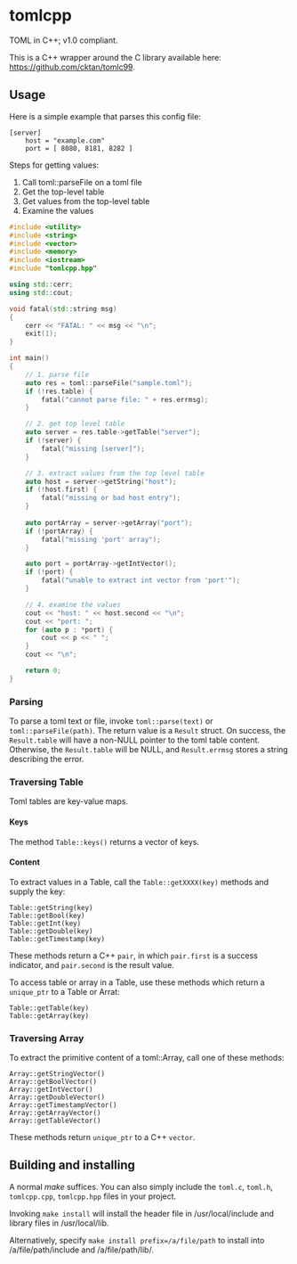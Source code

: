 # tomlcpp
TOML in C++; v1.0 compliant.

This is a C++ wrapper around the C library available here: https://github.com/cktan/tomlc99.

## Usage

Here is a simple example that parses this config file:

```
[server]
	host = "example.com"
	port = [ 8080, 8181, 8282 ]
```

Steps for getting values:

1. Call toml::parseFile on a toml file
2. Get the top-level table
3. Get values from the top-level table
4. Examine the values

```c++
#include <utility>
#include <string>
#include <vector>
#include <memory>
#include <iostream>
#include "tomlcpp.hpp"

using std::cerr;
using std::cout;

void fatal(std::string msg)
{
	cerr << "FATAL: " << msg << "\n";
	exit(1);
}

int main()
{
	// 1. parse file
	auto res = toml::parseFile("sample.toml");
	if (!res.table) {
		fatal("cannot parse file: " + res.errmsg);
	}

	// 2. get top level table
	auto server = res.table->getTable("server");
	if (!server) {
		fatal("missing [server]");
	}

	// 3. extract values from the top level table
	auto host = server->getString("host");
	if (!host.first) {
		fatal("missing or bad host entry");
	}
	
	auto portArray = server->getArray("port");
	if (!portArray) {
		fatal("missing 'port' array");
	}

	auto port = portArray->getIntVector();
	if (!port) {
		fatal("unable to extract int vector from 'port'");
	}

	// 4. examine the values
	cout << "host: " << host.second << "\n";
	cout << "port: ";
	for (auto p : *port) {
		cout << p << " ";
	}
	cout << "\n";

	return 0;
}
```

### Parsing

To parse a toml text or file, invoke `toml::parse(text)` or `toml::parseFile(path)`. 
The return value is a `Result` struct. On success, the `Result.table` will have a non-NULL 
pointer to the toml table content. Otherwise, the `Result.table` will be NULL, and `Result.errmsg` 
stores a string describing the error.

### Traversing Table

Toml tables are key-value maps. 

#### Keys

The method `Table::keys()` returns a vector of keys.

#### Content

To extract values in a Table, call the `Table::getXXXX(key)` methods and supply the key:

```
Table::getString(key)
Table::getBool(key)
Table::getInt(key)
Table::getDouble(key)
Table::getTimestamp(key)
```

These methods return a C++ `pair`, in which `pair.first` is a success indicator, and `pair.second` is the result value.

To access table or array in a Table, use these methods which return a `unique_ptr` to a Table or Arrat:

```
Table::getTable(key)
Table::getArray(key)
```

### Traversing Array

To extract the primitive content of a toml::Array, call one of these methods:

```
Array::getStringVector()
Array::getBoolVector()
Array::getIntVector()
Array::getDoubleVector()
Array::getTimestampVector()
Array::getArrayVector()
Array::getTableVector()
```

These methods return `unique_ptr` to a C++ `vector`.

## Building and installing

A normal *make* suffices. You can also simply include the
`toml.c`, `toml.h`, `tomlcpp.cpp`, `tomlcpp.hpp` files in your project.

Invoking `make install` will install the header file in
/usr/local/include and library files in /usr/local/lib.

Alternatively, specify `make install prefix=/a/file/path` to install into
/a/file/path/include and /a/file/path/lib/.
